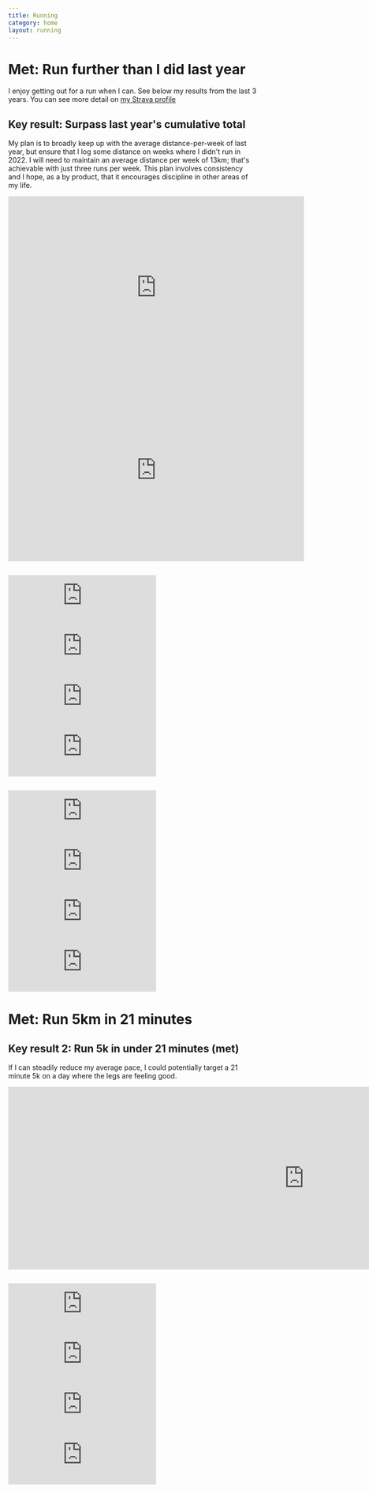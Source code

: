 ```yaml
---
title: Running
category: home
layout: running
---
```


# Met: Run further than I did last year
I enjoy getting out for a run when I can. See below my results from the last 3 years. You can see more detail on [my Strava profile](https://www.strava.com/athletes/48068424)

## Key result: Surpass last year's cumulative total 
My plan is to broadly keep up with the average distance-per-week of last year, but ensure that I log some distance on weeks where I didn't run in 2022. I will need to maintain an average distance per week of 13km; that's achievable with just three runs per week. This plan involves consistency and I hope, as a by product, that it encourages discipline in other areas of my life.

<section class="home-item-container" style="margin-bottom: 2em; margin-top: 1em;">
    <iframe width="600" height="370" seamless frameborder="0" scrolling="no" src="https://docs.google.com/spreadsheets/d/e/2PACX-1vSfyDnwSWeVybtDWx1b4qv14C8KgDCwRcj8obsnLl53fMgtahjJ3FZ4QefLueMygsuUAqwgQKgMBICm/pubchart?oid=1077191803&amp;format=interactive"></iframe>
    <iframe width="600" height="370" seamless frameborder="0" scrolling="no" src="https://docs.google.com/spreadsheets/d/e/2PACX-1vSfyDnwSWeVybtDWx1b4qv14C8KgDCwRcj8obsnLl53fMgtahjJ3FZ4QefLueMygsuUAqwgQKgMBICm/pubchart?oid=1824320270&amp;format=interactive"></iframe>
</section>
<section class="home-item-container" style="margin-bottom: 2em; margin-top: 1em;">
    <iframe width="300" height="102" seamless frameborder="0" scrolling="no" src="https://docs.google.com/spreadsheets/d/e/2PACX-1vSfyDnwSWeVybtDWx1b4qv14C8KgDCwRcj8obsnLl53fMgtahjJ3FZ4QefLueMygsuUAqwgQKgMBICm/pubchart?oid=912958432&amp;format=interactive"></iframe>
    <iframe width="300" height="102" seamless frameborder="0" scrolling="no" src="https://docs.google.com/spreadsheets/d/e/2PACX-1vSfyDnwSWeVybtDWx1b4qv14C8KgDCwRcj8obsnLl53fMgtahjJ3FZ4QefLueMygsuUAqwgQKgMBICm/pubchart?oid=1975095101&amp;format=interactive"></iframe>
    <iframe width="300" height="102" seamless frameborder="0" scrolling="no" src="https://docs.google.com/spreadsheets/d/e/2PACX-1vSfyDnwSWeVybtDWx1b4qv14C8KgDCwRcj8obsnLl53fMgtahjJ3FZ4QefLueMygsuUAqwgQKgMBICm/pubchart?oid=519026786&amp;format=interactive"></iframe>
    <iframe width="300" height="102" seamless frameborder="0" scrolling="no" src="https://docs.google.com/spreadsheets/d/e/2PACX-1vSfyDnwSWeVybtDWx1b4qv14C8KgDCwRcj8obsnLl53fMgtahjJ3FZ4QefLueMygsuUAqwgQKgMBICm/pubchart?oid=1724571077&amp;format=interactive"></iframe>
</section>
<section class="home-item-container" style="margin-bottom: 2em; margin-top: 1em;">
    <iframe width="300" height="102" seamless frameborder="0" scrolling="no" src="https://docs.google.com/spreadsheets/d/e/2PACX-1vSfyDnwSWeVybtDWx1b4qv14C8KgDCwRcj8obsnLl53fMgtahjJ3FZ4QefLueMygsuUAqwgQKgMBICm/pubchart?oid=1935333738&amp;format=interactive"></iframe>
    <iframe width="300" height="102" seamless frameborder="0" scrolling="no" src="https://docs.google.com/spreadsheets/d/e/2PACX-1vSfyDnwSWeVybtDWx1b4qv14C8KgDCwRcj8obsnLl53fMgtahjJ3FZ4QefLueMygsuUAqwgQKgMBICm/pubchart?oid=923277147&amp;format=interactive"></iframe>
    <iframe width="300" height="102" seamless frameborder="0" scrolling="no" src="https://docs.google.com/spreadsheets/d/e/2PACX-1vSfyDnwSWeVybtDWx1b4qv14C8KgDCwRcj8obsnLl53fMgtahjJ3FZ4QefLueMygsuUAqwgQKgMBICm/pubchart?oid=331284599&amp;format=interactive"></iframe>
    <iframe width="300" height="102" seamless frameborder="0" scrolling="no" src="https://docs.google.com/spreadsheets/d/e/2PACX-1vSfyDnwSWeVybtDWx1b4qv14C8KgDCwRcj8obsnLl53fMgtahjJ3FZ4QefLueMygsuUAqwgQKgMBICm/pubchart?oid=222508994&amp;format=interactive"></iframe>
</section>

# Met: Run 5km in 21 minutes
## Key result 2: Run 5k in under 21 minutes (met)
If I can steadily reduce my average pace, I could potentially target a 21 minute 5k on a day where the legs are feeling good.
<section class="home-item-container" style="margin-bottom: 2em; margin-top: 1em;">
    <iframe width="1200" height="370" seamless frameborder="0" scrolling="no" src="https://docs.google.com/spreadsheets/d/e/2PACX-1vSfyDnwSWeVybtDWx1b4qv14C8KgDCwRcj8obsnLl53fMgtahjJ3FZ4QefLueMygsuUAqwgQKgMBICm/pubchart?oid=1708026747&amp;format=interactive"></iframe>
</section>
<section class="home-item-container" style="margin-bottom: 2em; margin-top: 1em;">
    <iframe width="300" height="102" seamless frameborder="0" scrolling="no" src="https://docs.google.com/spreadsheets/d/e/2PACX-1vSfyDnwSWeVybtDWx1b4qv14C8KgDCwRcj8obsnLl53fMgtahjJ3FZ4QefLueMygsuUAqwgQKgMBICm/pubchart?oid=1781216306&amp;format=interactive"></iframe>
    <iframe width="300" height="102" seamless frameborder="0" scrolling="no" src="https://docs.google.com/spreadsheets/d/e/2PACX-1vSfyDnwSWeVybtDWx1b4qv14C8KgDCwRcj8obsnLl53fMgtahjJ3FZ4QefLueMygsuUAqwgQKgMBICm/pubchart?oid=1803872145&amp;format=interactive"></iframe>  
    <iframe width="300" height="102" seamless frameborder="0" scrolling="no" src="https://docs.google.com/spreadsheets/d/e/2PACX-1vSfyDnwSWeVybtDWx1b4qv14C8KgDCwRcj8obsnLl53fMgtahjJ3FZ4QefLueMygsuUAqwgQKgMBICm/pubchart?oid=1901058222&amp;format=interactive"></iframe>
    <iframe width="300" height="102" seamless frameborder="0" scrolling="no" src="https://docs.google.com/spreadsheets/d/e/2PACX-1vSfyDnwSWeVybtDWx1b4qv14C8KgDCwRcj8obsnLl53fMgtahjJ3FZ4QefLueMygsuUAqwgQKgMBICm/pubchart?oid=135651190&amp;format=interactive"></iframe>                                               
</section>